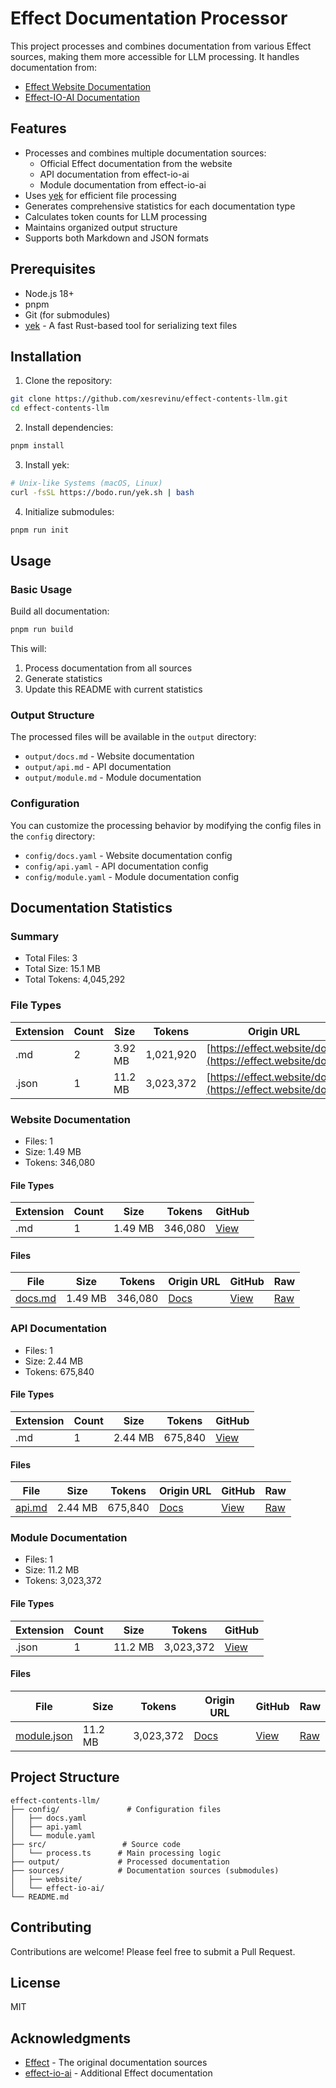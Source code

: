 # Effect Documentation Processor

This project processes and combines documentation from various Effect sources, making them more accessible for LLM processing. It handles documentation from:

- [Effect Website Documentation](https://github.com/Effect-TS/website)
- [Effect-IO-AI Documentation](https://github.com/tim-smart/effect-io-ai)

## Features

- Processes and combines multiple documentation sources:
  - Official Effect documentation from the website
  - API documentation from effect-io-ai
  - Module documentation from effect-io-ai
- Uses [yek](https://github.com/bodo-run/yek) for efficient file processing
- Generates comprehensive statistics for each documentation type
- Calculates token counts for LLM processing
- Maintains organized output structure
- Supports both Markdown and JSON formats

## Prerequisites

- Node.js 18+
- pnpm
- Git (for submodules)
- [yek](https://github.com/bodo-run/yek) - A fast Rust-based tool for serializing text files

## Installation

1. Clone the repository:
```bash
git clone https://github.com/xesrevinu/effect-contents-llm.git
cd effect-contents-llm
```

2. Install dependencies:
```bash
pnpm install
```

3. Install yek:
```bash
# Unix-like Systems (macOS, Linux)
curl -fsSL https://bodo.run/yek.sh | bash
```

4. Initialize submodules:
```bash
pnpm run init
```

## Usage

### Basic Usage

Build all documentation:
```bash
pnpm run build
```

This will:
1. Process documentation from all sources
2. Generate statistics
3. Update this README with current statistics

### Output Structure

The processed files will be available in the `output` directory:
- `output/docs.md` - Website documentation
- `output/api.md` - API documentation
- `output/module.md` - Module documentation

### Configuration

You can customize the processing behavior by modifying the config files in the `config` directory:
- `config/docs.yaml` - Website documentation config
- `config/api.yaml` - API documentation config
- `config/module.yaml` - Module documentation config

<!-- STATS_START -->
## Documentation Statistics

### Summary

- Total Files: 3
- Total Size: 15.1 MB
- Total Tokens: 4,045,292

### File Types

| Extension | Count | Size | Tokens | Origin URL | GitHub |
|-----------|-------|------|--------|------------|--------|
| .md | 2 | 3.92 MB | 1,021,920 | [https://effect.website/docs](https://effect.website/docs) | [View](https://github.com/xesrevinu/effect-contents-llm/blob/main/output/docs.md) |
| .json | 1 | 11.2 MB | 3,023,372 | [https://effect.website/docs](https://effect.website/docs) | [View](https://github.com/xesrevinu/effect-contents-llm/blob/main/output/docs.json) |

### Website Documentation

- Files: 1
- Size: 1.49 MB
- Tokens: 346,080

#### File Types

| Extension | Count | Size | Tokens | GitHub |
|-----------|-------|------|--------|--------|
| .md | 1 | 1.49 MB | 346,080 | [View](https://github.com/xesrevinu/effect-contents-llm/blob/main/output/docs.md) |

#### Files

| File | Size | Tokens | Origin URL | GitHub | Raw |
|------|------|--------|------------|--------|-----|
| [docs.md](https://github.com/xesrevinu/effect-contents-llm/blob/main/output/docs.md) | 1.49 MB | 346,080 | [Docs](https://effect.website/docs) | [View](https://github.com/xesrevinu/effect-contents-llm/blob/main/output/docs.md) | [Raw](https://raw.githubusercontent.com/xesrevinu/effect-contents-llm/main/output/docs.md) |

### API Documentation

- Files: 1
- Size: 2.44 MB
- Tokens: 675,840

#### File Types

| Extension | Count | Size | Tokens | GitHub |
|-----------|-------|------|--------|--------|
| .md | 1 | 2.44 MB | 675,840 | [View](https://github.com/xesrevinu/effect-contents-llm/blob/main/output/api.md) |

#### Files

| File | Size | Tokens | Origin URL | GitHub | Raw |
|------|------|--------|------------|--------|-----|
| [api.md](https://github.com/xesrevinu/effect-contents-llm/blob/main/output/api.md) | 2.44 MB | 675,840 | [Docs](https://effect.website) | [View](https://github.com/xesrevinu/effect-contents-llm/blob/main/output/api.md) | [Raw](https://raw.githubusercontent.com/xesrevinu/effect-contents-llm/main/output/api.md) |

### Module Documentation

- Files: 1
- Size: 11.2 MB
- Tokens: 3,023,372

#### File Types

| Extension | Count | Size | Tokens | GitHub |
|-----------|-------|------|--------|--------|
| .json | 1 | 11.2 MB | 3,023,372 | [View](https://github.com/xesrevinu/effect-contents-llm/blob/main/output/module.json) |

#### Files

| File | Size | Tokens | Origin URL | GitHub | Raw |
|------|------|--------|------------|--------|-----|
| [module.json](https://github.com/xesrevinu/effect-contents-llm/blob/main/output/module.json) | 11.2 MB | 3,023,372 | [Docs](https://effect.website) | [View](https://github.com/xesrevinu/effect-contents-llm/blob/main/output/module.json) | [Raw](https://raw.githubusercontent.com/xesrevinu/effect-contents-llm/main/output/module.json) |


<!-- STATS_END -->

## Project Structure

```
effect-contents-llm/
├── config/               # Configuration files
│   ├── docs.yaml
│   ├── api.yaml
│   └── module.yaml
├── src/                 # Source code
│   └── process.ts      # Main processing logic
├── output/             # Processed documentation
├── sources/            # Documentation sources (submodules)
│   ├── website/
│   └── effect-io-ai/
└── README.md
```

## Contributing

Contributions are welcome! Please feel free to submit a Pull Request.

## License

MIT

## Acknowledgments

- [Effect](https://github.com/Effect-TS) - The original documentation sources
- [effect-io-ai](https://github.com/tim-smart/effect-io-ai) - Additional Effect documentation
